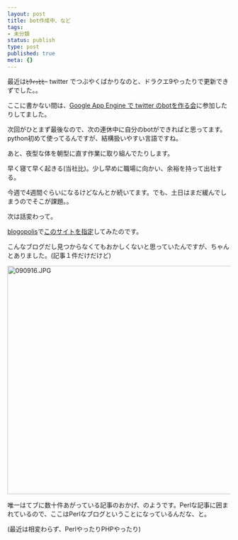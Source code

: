 ```yaml
---
layout: post
title: bot作成中、など
tags:
- 未分類
status: publish
type: post
published: true
meta: {}
---
```

最近は<strike>ﾋｳｨｯﾋﾋｰ</strike> twitter でつぶやくばかりなのと、ドラクエ9やったりで更新できずでした。。

ここに書かない間は、<a href="http://bot2tuku.web.fc2.com/index.htm">Google App Engine で twitter のbotを作る会</a>に参加したりしてました。

次回がひとまず最後なので、次の連休中に自分のbotができればと思ってます。python初めて使ってるんですが、結構扱いやすい言語ですね。

あと、夜型な体を朝型に直す作業に取り組んでたりします。

早く寝て早く起きる(当社比)。少し早めに職場に向かい、余裕を持って出社する。

今週で4週間ぐらいになるけどなんとか続いてます。でも、土日はまだ緩んでしまうのでそこが課題。。

次は話変わって。

<!--more-->
<a href="http://blogopolis.jp/">blogopolis</a>で<a href="http://blogopolis.jp/view/http://wo.skr.jp/mt/">このサイトを指定</a>してみたのです。

こんなブログだし見つからなくてもおかしくないと思っていたんですが、ちゃんとありました。(記事１件だけだけど)

<span class="mt-enclosure mt-enclosure-image" style="display: inline;"><a href="http://wo.skr.jp/images/uploads/assets_c/2009/09/090916-120.html" onclick="http://wo.skr.jp/images/uploads/assets_c/2009/09/090916-120.html','popup','width=1071,height=919,scrollbars=no,resizable=no,toolbar=no,directories=no,location=no,menubar=no,status=no,left=0,top=0'); return false"><img src="http://wo.skr.jp/images/uploads/assets_c/2009/09/090916-thumb-600x514-120.jpg" width="600" height="514" alt="090916.JPG" class="mt-image-none" style="" /></a></span>

唯一はてブに数十件あがっている記事のおかげ、のようです。Perlな記事に囲まれているので、ここはPerlなブログということになっているんだな、と。

(最近は相変わらず、PerlやったりPHPやったり)

